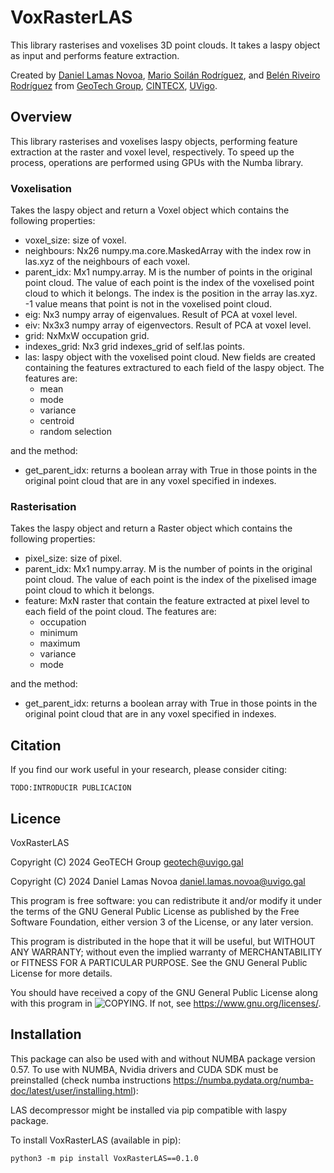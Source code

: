 # VoxRasterLAS
This library rasterises and voxelises 3D point clouds. It takes a laspy object as input and performs feature extraction.

Created by [Daniel Lamas Novoa](https://orcid.org/0000-0001-7275-183X), [Mario Soilán Rodríguez](https://orcid.org/0000-0001-6545-2225), and [Belén Riveiro Rodríguez](https://orcid.org/0000-0002-1497-4370) from [GeoTech Group](https://geotech.webs.uvigo.es/en/), [CINTECX](http://cintecx.uvigo.es/gl/), [UVigo](https://www.uvigo.gal/).


## Overview
This library rasterises and voxelises laspy objects, performing feature extraction at the raster and voxel level, respectively.
To speed up the process, operations are performed using GPUs with the Numba library.

### Voxelisation
 Takes the laspy object and return a Voxel object which contains the following properties:
 - voxel_size:  size of voxel.
 - neighbours:  Nx26 numpy.ma.core.MaskedArray with the index row in las.xyz of the neighbours of each voxel.
 - parent_idx: Mx1 numpy.array. M is the number of points in the original point cloud. The value of each point is the index of the voxelised point cloud to which it belongs. The index is the position in the array las.xyz. -1 value means that point is not in the voxelised point cloud.
 - eig: Nx3 numpy array of eigenvalues. Result of PCA at voxel level.
 - eiv: Nx3x3 numpy array of eigenvectors. Result of PCA at voxel level.
 - grid:  NxMxW occupation grid.
 - indexes_grid: Nx3 grid indexes_grid of self.las points.
 - las: laspy object with the voxelised point cloud. New fields are created containing the features extractured to each field of the laspy object. The features are:
    - mean
    - mode
    - variance
    - centroid
    - random selection

and the method:
- get_parent_idx: returns a boolean array with True in those points in the original point cloud that are in any voxel specified in indexes.

### Rasterisation
 Takes the laspy object and return a Raster object which contains the following properties:
 - pixel_size: size of pixel.
 - parent_idx: Mx1 numpy.array. M is the number of points in the original point cloud. The value of each point is the index of the pixelised image point cloud to which it belongs.
 - feature: MxN raster that contain the feature extracted at pixel level to each field of the point cloud. The features are:
   - occupation
   - minimum
   - maximum
   - variance
   - mode

  and the method:
  - get_parent_idx: returns a boolean array with True in those points in the original point cloud that are in any voxel specified in indexes.

## Citation
If you find our work useful in your research, please consider citing:
```
TODO:INTRODUCIR PUBLICACION
```

## Licence
VoxRasterLAS

Copyright (C) 2024 GeoTECH Group <geotech@uvigo.gal>

Copyright (C) 2024 Daniel Lamas Novoa <daniel.lamas.novoa@uvigo.gal>

This program is free software: you can redistribute it and/or modify it under the terms of the GNU General Public License as published by the Free Software Foundation, either version 3 of the License, or any later version.

This program is distributed in the hope that it will be useful, but WITHOUT ANY WARRANTY; without even the implied warranty of MERCHANTABILITY or FITNESS FOR A PARTICULAR PURPOSE. See the GNU General Public License for more details.

You should have received a copy of the GNU General Public License along with this program in ![COPYING](https://github.com/GeoTechUVigo/VoxRasterLAS/blob/main/COPYING). If not, see <https://www.gnu.org/licenses/>.


## Installation
This package can also be used with and without NUMBA package version 0.57. To use with NUMBA, Nvidia drivers and CUDA SDK must be preinstalled (check numba instructions https://numba.pydata.org/numba-doc/latest/user/installing.html):

LAS decompressor might be installed via pip compatible with laspy package.

To install VoxRasterLAS (available in pip):
```
python3 -m pip install VoxRasterLAS==0.1.0
```
